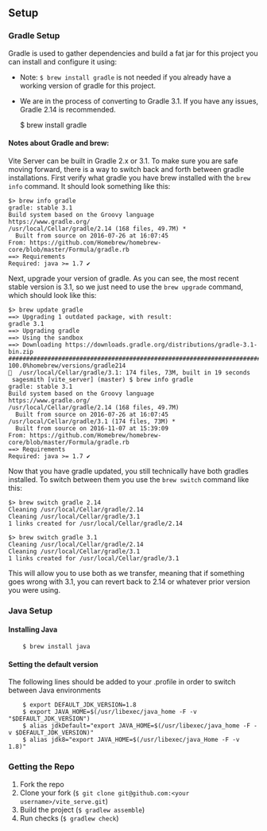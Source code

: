 ## Setup

### Gradle Setup

   Gradle is used to gather dependencies and build a fat jar for this project you can install and configure it using:
   
   - Note: `$ brew install gradle` is not needed if you already have a working version of gradle for this project. 
   - We are in the process of converting to Gradle 3.1. If you have any issues, Gradle 2.14 is recommended.
        
        $ brew install gradle
        
#### Notes about Gradle and brew:
   
   Vite Server can be built in Gradle 2.x or 3.1. To make sure you are safe moving forward, there is a way to switch 
   back and forth between gradle installations. First verify what gradle you have brew installed with the `brew info` 
   command. It should look something like this:
   
   ```
   $> brew info gradle
   gradle: stable 3.1
   Build system based on the Groovy language
   https://www.gradle.org/
   /usr/local/Cellar/gradle/2.14 (168 files, 49.7M) *
     Built from source on 2016-07-26 at 16:07:45
   From: https://github.com/Homebrew/homebrew-core/blob/master/Formula/gradle.rb
   ==> Requirements
   Required: java >= 1.7 ✔
   ```
   
   Next, upgrade your version of gradle. As you can see, the most recent stable version is 3.1, so we just need to 
   use the `brew upgrade` command, which should look like this:
   
   ```
   $> brew update gradle
   ==> Upgrading 1 outdated package, with result:
   gradle 3.1
   ==> Upgrading gradle
   ==> Using the sandbox
   ==> Downloading https://downloads.gradle.org/distributions/gradle-3.1-bin.zip
   ######################################################################## 100.0%homebrew/versions/gradle214
   🍺  /usr/local/Cellar/gradle/3.1: 174 files, 73M, built in 19 seconds
    sagesmith [vite_server] (master) $ brew info gradle
   gradle: stable 3.1
   Build system based on the Groovy language
   https://www.gradle.org/
   /usr/local/Cellar/gradle/2.14 (168 files, 49.7M)
     Built from source on 2016-07-26 at 16:07:45
   /usr/local/Cellar/gradle/3.1 (174 files, 73M) *
     Built from source on 2016-11-07 at 15:39:09
   From: https://github.com/Homebrew/homebrew-core/blob/master/Formula/gradle.rb
   ==> Requirements
   Required: java >= 1.7 ✔
   ```
   
   Now that you have gradle updated, you still technically have both gradles installed. To switch between them you 
   use the `brew switch` command like this:
   
   ```
   $> brew switch gradle 2.14
   Cleaning /usr/local/Cellar/gradle/2.14
   Cleaning /usr/local/Cellar/gradle/3.1
   1 links created for /usr/local/Cellar/gradle/2.14
   
   $> brew switch gradle 3.1
   Cleaning /usr/local/Cellar/gradle/2.14
   Cleaning /usr/local/Cellar/gradle/3.1
   1 links created for /usr/local/Cellar/gradle/3.1
   ```
   
   This will allow you to use both as we transfer, meaning that if something goes wrong with 3.1, you can revert back to 2.14 or whatever prior version you were using.

### Java Setup

#### Installing Java

        $ brew install java


#### Setting the default version
   The following lines should be added to your .profile in order to switch between Java environments

        $ export DEFAULT_JDK_VERSION=1.8
        $ export JAVA_HOME=$(/usr/libexec/java_home -F -v "$DEFAULT_JDK_VERSION")
        $ alias jdkDefault="export JAVA_HOME=$(/usr/libexec/java_home -F -v $DEFAULT_JDK_VERSION)"
        $ alias jdk8="export JAVA_HOME=$(/usr/libexec/java_Home -F -v 1.8)"

### Getting the Repo
1. Fork the repo
2. Clone your fork (`$ git clone git@github.com:<your username>/vite_serve.git`)
3. Build the project (`$ gradlew assemble`)
4. Run checks (`$ gradlew check`)
